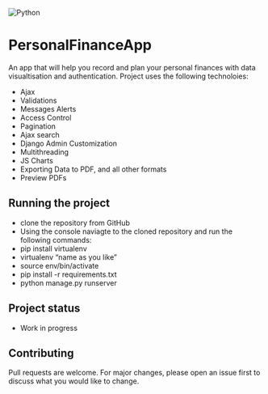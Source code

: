 ![Python](https://img.shields.io/badge/Python-3776AB?style=for-the-badge&logo=python&logoColor=white)
# PersonalFinanceApp

An app that will help you record and plan your personal finances with data visualtisation and authentication.
Project uses the following technoloies:
- Ajax
- Validations
- Messages Alerts
- Access Control
- Pagination
- Ajax search
- Django Admin Customization
- Multithreading
- JS Charts
- Exporting Data to PDF,  and all other formats
- Preview PDFs

## Running the project

* clone the repository from GitHub
* Using the console naviagte to the cloned repository and run the following commands:
* pip install virtualenv
* virtualenv “name as you like”
* source env/bin/activate
* pip install -r requirements.txt
* python manage.py runserver

## Project status
- Work in progress

## Contributing
Pull requests are welcome. For major changes, please open an issue first to discuss what you would like to change.

